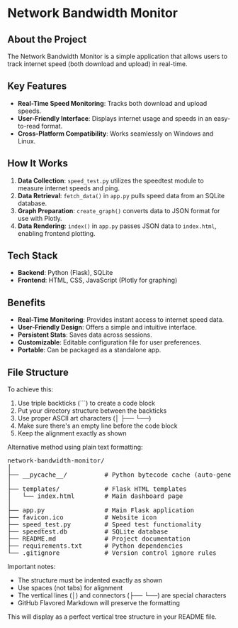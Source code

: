 # Network Bandwidth Monitor

## About the Project

The Network Bandwidth Monitor is a simple application that allows users to track internet speed (both download and upload) in real-time.

## Key Features

- **Real-Time Speed Monitoring**: Tracks both download and upload speeds.
- **User-Friendly Interface**: Displays internet usage and speeds in an easy-to-read format.
- **Cross-Platform Compatibility**: Works seamlessly on Windows and Linux.

## How It Works

1. **Data Collection**: `speed_test.py` utilizes the speedtest module to measure internet speeds and ping.
2. **Data Retrieval**: `fetch_data()` in `app.py` pulls speed data from an SQLite database.
3. **Graph Preparation**: `create_graph()` converts data to JSON format for use with Plotly.
4. **Data Rendering**: `index()` in `app.py` passes JSON data to `index.html`, enabling frontend plotting.

## Tech Stack

- **Backend**: Python (Flask), SQLite
- **Frontend**: HTML, CSS, JavaScript (Plotly for graphing)

## Benefits

- **Real-Time Monitoring**: Provides instant access to internet speed data.
- **User-Friendly Design**: Offers a simple and intuitive interface.
- **Persistent Stats**: Saves data across sessions.
- **Customizable**: Editable configuration file for user preferences.
- **Portable**: Can be packaged as a standalone app.

## File Structure

To achieve this:

1. Use triple backticks (```) to create a code block
2. Put your directory structure between the backticks
3. Use proper ASCII art characters (│ ├── └──)
4. Make sure there's an empty line before the code block
5. Keep the alignment exactly as shown

Alternative method using plain text formatting:
<pre>
network-bandwidth-monitor/
│
├── __pycache__/          # Python bytecode cache (auto-generated)
│
├── templates/            # Flask HTML templates
│   └── index.html        # Main dashboard page
│
├── app.py                # Main Flask application
├── favicon.ico           # Website icon
├── speed_test.py         # Speed test functionality
├── speedtest.db          # SQLite database
├── README.md             # Project documentation
├── requirements.txt      # Python dependencies
└── .gitignore            # Version control ignore rules
</pre>

Important notes:
- The structure must be indented exactly as shown
- Use spaces (not tabs) for alignment
- The vertical lines (│) and connectors (├── └──) are special characters
- GitHub Flavored Markdown will preserve the formatting

This will display as a perfect vertical tree structure in your README file.
